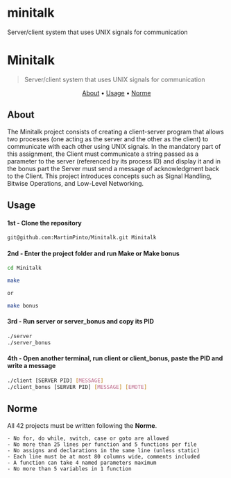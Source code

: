 # minitalk
Server/client system that uses UNIX signals for communication

# Minitalk
>Server/client system that uses UNIX signals for communication

</p>
<p align="center">
	<a href="#about">About</a> •
	<a href="#usage">Usage</a> •
	<a href="#norme">Norme</a>
</p>

## About
The Minitalk project consists of creating a client-server program that allows two processes (one acting as the server and the other as the client) to communicate with each other using UNIX signals. In the mandatory part of this assignment, the Client must communicate a string passed as a parameter to the server (referenced by its process ID) and display it and in the bonus part the Server must send a message of acknowledgment back to the Client. This project introduces concepts such as Signal Handling, Bitwise Operations, and Low-Level Networking.

## Usage
#### 1st - Clone the repository
``` bash
git@github.com:MartimPinto/Minitalk.git Minitalk
```
#### 2nd - Enter the project folder and run Make or Make bonus
``` bash
cd Minitalk

make

or

make bonus
```
#### 3rd - Run server or server_bonus and copy its PID
```bash
./server
./server_bonus
```

#### 4th - Open another terminal, run client or client_bonus, paste the PID and write a message
```bash
./client [SERVER PID] [MESSAGE]
./client_bonus [SERVER PID] [MESSAGE] [EMOTE]
```
## Norme

All 42 projects must be written following the **Norme**.

	- No for, do while, switch, case or goto are allowed
	- No more than 25 lines per function and 5 functions per file
	- No assigns and declarations in the same line (unless static)
 	- Each line must be at most 80 columns wide, comments included
	- A function can take 4 named parameters maximum
	- No more than 5 variables in 1 function

